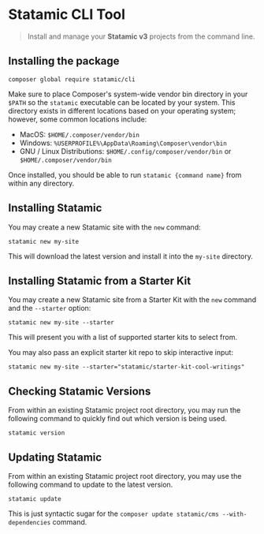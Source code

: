 # Statamic CLI Tool

> Install and manage your **Statamic v3** projects from the command line.

## Installing the package

```
composer global require statamic/cli
```

Make sure to place Composer's system-wide vendor bin directory in your `$PATH` so the `statamic` executable can be located by your system. This directory exists in different locations based on your operating system; however, some common locations include:

- MacOS: `$HOME/.composer/vendor/bin`
- Windows: `%USERPROFILE%\AppData\Roaming\Composer\vendor\bin`
- GNU / Linux Distributions: `$HOME/.config/composer/vendor/bin` or `$HOME/.composer/vendor/bin`

Once installed, you should be able to run `statamic {command name}` from within any directory.

## Installing Statamic

You may create a new Statamic site with the `new` command:

```
statamic new my-site
```

This will download the latest version and install it into the `my-site` directory.

## Installing Statamic from a Starter Kit

You may create a new Statamic site from a Starter Kit with the `new` command and the `--starter` option:

```
statamic new my-site --starter
```

This will present you with a list of supported starter kits to select from.

You may also pass an explicit starter kit repo to skip interactive input:

```
statamic new my-site --starter="statamic/starter-kit-cool-writings"
```

## Checking Statamic Versions

From within an existing Statamic project root directory, you may run the following command to quickly find out which version is being used.

```
statamic version
```

## Updating Statamic

From within an existing Statamic project root directory, you may use the following command to update to the latest version.

```
statamic update
```

This is just syntactic sugar for the `composer update statamic/cms --with-dependencies` command.
